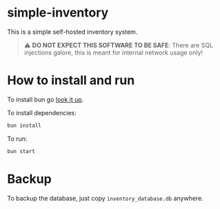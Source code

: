 # simple-inventory

This is a simple self-hosted inventory system.

> :warning: **DO NOT EXPECT THIS SOFTWARE TO BE SAFE**: There are SQL injections galore, this is meant for internal network usage only!

# How to install and run

To install bun go [look it up](https://bun.sh/docs/installation#installing).

To install dependencies:

```bash
bun install
```

To run:

```bash
bun start
```

# Backup

To backup the database, just copy `inventory_database.db` anywhere.
